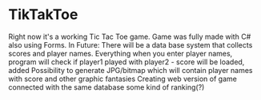 # TikTakToe
Right now it's a working Tic Tac Toe game. Game was fully made with C# also using Forms.
In Future:
There will be a data base system that collects scores and player names.
Everything when you enter player names, program will check if player1 played with player2 - score will be loaded, added 
Possibility to generate JPG/bitmap which will contain player names with score and other graphic fantasies
Creating web version of game connected with the same database
some kind of ranking(?)

